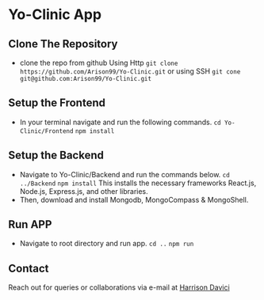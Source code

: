 # Yo-Clinic App

## Clone The Repository
- clone the repo from github
  Using Http
  `git clone https://github.com/Arison99/Yo-Clinic.git`
  or using SSH
  `git cone git@github.com:Arison99/Yo-Clinic.git`

## Setup the Frontend
- In your terminal navigate and run the following commands.
  `cd Yo-Clinic/Frontend`
  `npm install`

## Setup the Backend
- Navigate to Yo-Clinic/Backend and run the commands below.
  `cd ../Backend`
  `npm install`
This installs the necessary frameworks React.js, Node.js, Express.js, and other libraries.
- Then, download and install Mongodb, MongoCompass & MongoShell.

## Run APP
- Navigate to root directory and run app.
  `cd ..`
  `npm run`

## Contact
Reach out for queries or collaborations via e-mail at [Harrison Davici](mailto:harrisondaviinci@gmail.com)

